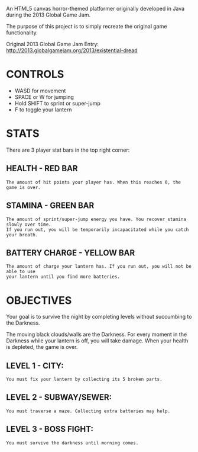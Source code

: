 An HTML5 canvas horror-themed platformer originally developed in Java during the 2013 Global Game Jam.  
  
The purpose of this project is to simply recreate the original game functionality.  
  
Original 2013 Global Game Jam Entry:  
http://2013.globalgamejam.org/2013/existential-dread  


CONTROLS
======
* WASD for movement  
* SPACE or W for jumping  
* Hold SHIFT to sprint or super-jump  
* F to toggle your lantern  
  
STATS
======
There are 3 player stat bars in the top right corner:  
  
## HEALTH - RED BAR
	The amount of hit points your player has. When this reaches 0, the game is over.  
## STAMINA - GREEN BAR
	The amount of sprint/super-jump energy you have. You recover stamina slowly over time. 
	If you run out, you will be temporarily incapacitated while you catch your breath.  
## BATTERY CHARGE - YELLOW BAR
	The amount of charge your lantern has. If you run out, you will not be able to use 
	your lantern until you find more batteries.  
  
OBJECTIVES
======
Your goal is to survive the night by completing levels without succumbing to the Darkness.  
  
The moving black clouds/walls are the Darkness. For every moment in the Darkness while your 
lantern is off, you will take damage. When your health is depleted, the game is over.  
  
## LEVEL 1 - CITY:  
	You must fix your lantern by collecting its 5 broken parts.  
  
## LEVEL 2 - SUBWAY/SEWER:  
	You must traverse a maze. Collecting extra batteries may help.  
  
## LEVEL 3 - BOSS FIGHT:  
	You must survive the darkness until morning comes.  
